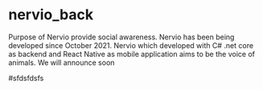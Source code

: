 # nervio_back

Purpose of Nervio provide social awareness. Nervio has been being developed since October 2021. Nervio which developed with C# .net core as backend and React Native as mobile application aims to be the voice of animals. We will announce soon
  
   
   
#sfdsfdsfs

